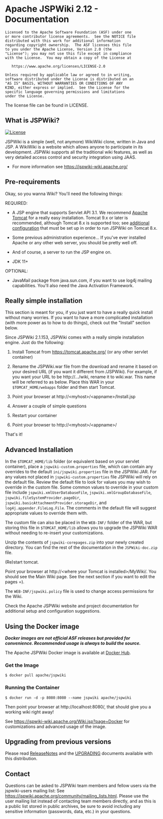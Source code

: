 # Apache JSPWiki 2.12 - Documentation

    Licensed to the Apache Software Foundation (ASF) under one
    or more contributor license agreements.  See the NOTICE file
    distributed with this work for additional information
    regarding copyright ownership.  The ASF licenses this file
    to you under the Apache License, Version 2.0 (the
    "License"); you may not use this file except in compliance
    with the License.  You may obtain a copy of the License at

       https://www.apache.org/licenses/LICENSE-2.0

    Unless required by applicable law or agreed to in writing,
    software distributed under the License is distributed on an
    "AS IS" BASIS, WITHOUT WARRANTIES OR CONDITIONS OF ANY
    KIND, either express or implied.  See the License for the
    specific language governing permissions and limitations
    under the License.  

The license file can be found in LICENSE.


## What is JSPWiki?

[![License](https://img.shields.io/badge/License-Apache%202.0-blue.svg)](https://opensource.org/licenses/Apache-2.0)


JSPWiki is a simple (well, not anymore) WikiWiki clone, written in Java
and JSP.  A WikiWiki is a website which allows anyone to participate
in its development.  JSPWiki supports all the traditional wiki features,
as well as very detailed access control and security integration using JAAS. 

* For more information see https://jspwiki-wiki.apache.org/

## Pre-requirements

Okay, so you wanna Wiki?  You'll need the following things:

REQUIRED:

* A JSP engine that supports Servlet API 3.1.  We recommend [Apache Tomcat](https://tomcat.apache.org/)
  for a really easy installation. Tomcat 9.x or later is recommended, although Tomcat 8.x 
  is supported too; see [additional configuration](https://jspwiki-wiki.apache.org/Wiki.jsp?page=Getting%20Started#section-Getting+Started-Tomcat8.x) 
  that must be set up in order to run JSPWiki on Tomcat 8.x.

* Some previous administration experience...  If you've ever installed
  Apache or any other web server, you should be pretty well off.

* And of course, a server to run the JSP engine on.

* JDK 11+


OPTIONAL:

* JavaMail package from java.sun.com, if you want to use log4j mailing
  capabilities.  You'll also need the Java Activation Framework.

## Really simple installation

This section is meant for you, if you just want to have a really quick
install without many worries.  If you want to have a more complicated
installation (with more power as to how to do things), 
check out the "Install" section below.

Since JSPWiki 2.1.153, JSPWiki comes with a really simple installation
engine.  Just do the following:

1) Install Tomcat from https://tomcat.apache.org/ (or any other servlet
   container)

2) Rename the JSPWiki.war file from the download and rename it based on
   your desired URL (if you want it different from /JSPWiki).  For example,
   if you want your URL to be http://.../wiki, rename it to wiki.war.
   This name will be referred to as <appname> below.
   Place this WAR in your `$TOMCAT_HOME/webapps` folder and then start Tomcat.

3) Point your browser at http://&lt;myhost>/&lt;appname>/Install.jsp

4) Answer a couple of simple questions

5) Restart your container

6) Point your browser to http://&lt;myhost>/&lt;appname>/

That's it!

## Advanced Installation

In the `$TOMCAT_HOME/lib` folder (or equivalent based on your servlet container),
place a `jspwiki-custom.properties` file, which can contain any overrides to the 
default `ini/jspwiki.properties` file in the JSPWiki JAR.  For any values not 
placed in `jspwiki-custom.properties` file JSPWiki will rely on the default file.
Review the default file to look for values you may wish to override in the custom
file.  Some common values to override in your custom file include 
`jspwiki.xmlUserDatabaseFile`, `jspwiki.xmlGroupDatabaseFile`, 
`jspwiki.fileSystemProvider.pageDir`, `jspwiki.basicAttachmentProvider.storageDir`, 
and `log4j.appender.FileLog.File`.  The comments in the default file will suggest 
appropriate values to override them with. 

The custom file can also be placed in the `WEB-INF/` folder of the WAR, but storing
this file in `$TOMCAT_HOME/lib` allows you to upgrade the JSPWiki WAR without needing
to re-insert your customizations.

Unzip the contents of `jspwiki-corepages.zip` into your newly created
directory.  You can find the rest of the documentation in the
`JSPWiki-doc.zip` file.

(Re)start tomcat.

Point your browser at http://&lt;where your Tomcat is installed>/MyWiki/.
You should see the Main Wiki page.  See the next section if you want
to edit the pages =).

The `WEB-INF/jspwiki.policy` file is used to change access permissions for 
the Wiki.

Check the Apache JSPWiki website and project documentation for additional
setup and configuration suggestions.

## Using the Docker image

_**Docker images are not official ASF releases but provided for convenience. 
Recommended usage is always to build the source.**_

The Apache JSPWiki Docker image is available at [Docker Hub](https://registry.hub.docker.com/r/apache/jspwiki/).

### Get the Image
```
$ docker pull apache/jspwiki
```

### Running the Container
```
$ docker run -d -p 8080:8080 --name jspwiki apache/jspwiki
```

Then point your browser at http://localhost:8080/, that should give you a working 
wiki right away!

See https://jspwiki-wiki.apache.org/Wiki.jsp?page=Docker for customizations and 
advanced usage of the image.

## Upgrading from previous versions

Please read [ReleaseNotes](./ReleaseNotes) and the [UPGRADING](./UPGRADING) documents available with this
distribution.

## Contact

Questions can be asked to JSPWiki team members and fellow users via the jspwiki-users
mailing list: See https://jspwiki.apache.org/community/mailing_lists.html.
Please use the user mailing list instead of contacting team members directly, 
and as this is a public list stored in public archives, be sure to avoid including
any sensitive information (passwords, data, etc.) in your questions.
